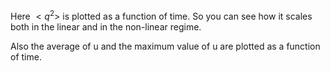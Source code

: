 Here $<q^2>$ is plotted as a function of time.
So you can see how it scales both in the linear and in the non-linear regime.

Also the average of u and the maximum value of u are plotted as a function of time.